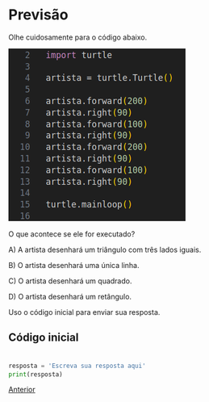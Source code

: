 # Previsão

Olhe cuidosamente para o código abaixo.


![Previsao](10_previsao.png "previsao")

O que acontece se ele for executado?

A) A artista desenhará um triângulo com três lados iguais.

B) O artista desenhará uma única linha.

C) O artista desenhará um quadrado.

D) O artista desenhará um retângulo.

Uso o código inicial para enviar sua resposta.


## Código inicial

```python

resposta = 'Escreva sua resposta aqui'
print(resposta)

```


[Anterior](09_triangulo.md)
